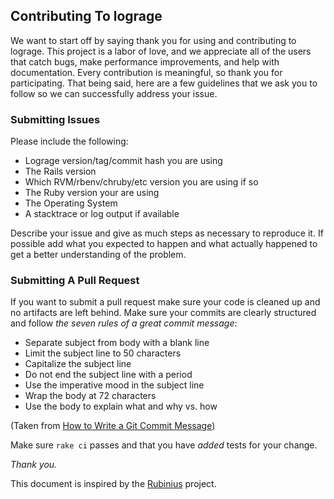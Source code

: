 ## Contributing To lograge

We want to start off by saying thank you
for using and contributing to lograge.  This project is a labor of
love, and we appreciate all of the users that catch bugs, make
performance improvements, and help with documentation. Every
contribution is meaningful, so thank you for participating. That being
said, here are a few guidelines that we ask you to follow so we can
successfully address your issue.


### Submitting Issues

Please include the following:

* Lograge version/tag/commit hash you are using
* The Rails version
* Which RVM/rbenv/chruby/etc version you are using if so
* The Ruby version your are using
* The Operating System
* A stacktrace or log output if available

Describe your issue and give as much steps as necessary to reproduce
it.  If possible add what you expected to happen and what actually
happened to get a better understanding of the problem.

### Submitting A Pull Request

If you want to submit a pull request make sure your code is cleaned up
and no artifacts are left behind.  Make sure your commits are clearly
structured and follow _the seven rules of a great commit message_:

* Separate subject from body with a blank line
* Limit the subject line to 50 characters
* Capitalize the subject line
* Do not end the subject line with a period
* Use the imperative mood in the subject line
* Wrap the body at 72 characters
* Use the body to explain what and why vs. how

(Taken from [How to Write a Git Commit Message](http://chris.beams.io/posts/git-commit/))

Make sure `rake ci` passes and that you have *added* tests for your
change.

*Thank you.*

This document is inspired by the [Rubinius](https://raw.githubusercontent.com/rubinius/rubinius/master/CONTRIBUTING.md) project.
